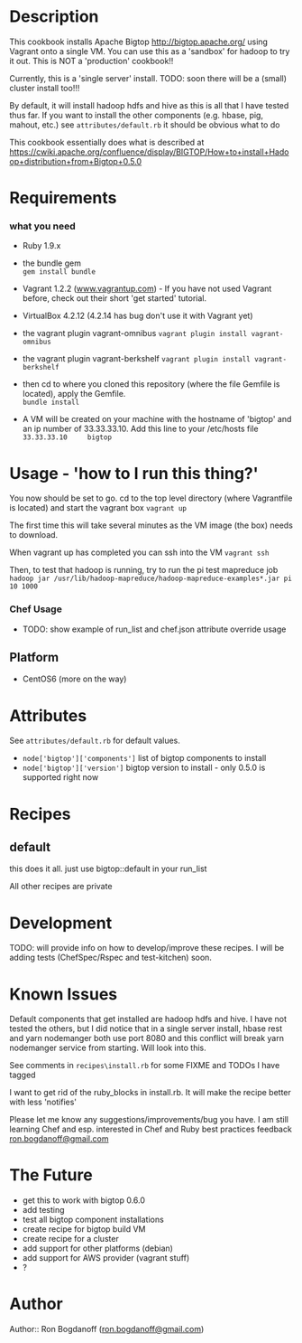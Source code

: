 Description
===========

This cookbook installs Apache Bigtop http://bigtop.apache.org/
using Vagrant onto a single VM.  You can use this as a 'sandbox'
for hadoop to try it out.  This is NOT a 'production' cookbook!!

Currently, this is a 'single server' install.  TODO: soon there will be a (small) cluster install too!!! 

By default, it will install hadoop hdfs and hive as this is all that I have
tested thus far.  If you want to install the other components (e.g. hbase, pig, mahout, etc.)
see `attributes/default.rb` it should be obvious what to do

This cookbook essentially does what is described at https://cwiki.apache.org/confluence/display/BIGTOP/How+to+install+Hadoop+distribution+from+Bigtop+0.5.0 

Requirements
============

### what you need

* Ruby 1.9.x 
* the bundle gem  
  `gem install bundle`
* Vagrant 1.2.2 (www.vagrantup.com) - If you have not used Vagrant before, check out their short 'get started' tutorial.
* VirtualBox 4.2.12 (4.2.14 has bug don't use it with Vagrant yet)
* the vagrant plugin vagrant-omnibus
  `vagrant plugin install vagrant-omnibus`
* the vagrant plugin vagrant-berkshelf
  `vagrant plugin install vagrant-berkshelf`

* then cd to where you cloned this repository (where the file Gemfile is located), apply the Gemfile.  
  `bundle install`
  
* A VM will be created on your machine with the hostname of 'bigtop' and an ip number of 33.33.33.10.  Add this line to your /etc/hosts file
  `33.33.33.10     bigtop`  
  
# Usage - 'how to I run this thing?'
You now should be set to go.  cd to the top level directory (where Vagrantfile is located) and start the vagrant box
  `vagrant up`
  
The first time this will take several minutes as the VM image (the box) needs to download.

When vagrant up has completed  you can ssh into the VM
  `vagrant ssh`
  
Then, to test that hadoop is running, try to run the pi test mapreduce job
  `hadoop jar /usr/lib/hadoop-mapreduce/hadoop-mapreduce-examples*.jar pi 10 1000`
  
### Chef Usage
* TODO: show example of run_list and chef.json attribute override usage

## Platform
* CentOS6  (more on the way)

# Attributes

See `attributes/default.rb` for default values.

* `node['bigtop']['components']`  list of bigtop components to install
* `node['bigtop']['version']` bigtop version to install - only 0.5.0 is supported right now

# Recipes

## default
this does it all. just use bigtop::default in your run_list 

All other recipes are private

Development
===========
TODO: will provide info on how to develop/improve these recipes.  I will be adding tests 
(ChefSpec/Rspec and test-kitchen) soon.

Known Issues
============
Default components that get installed are hadoop hdfs and hive.  I have not tested the others, but
I did notice that in a single server install, hbase rest and yarn nodemanger both use port 8080 and this
conflict will break yarn nodemanger service from starting.  Will look into this.

See comments in `recipes\install.rb` for some FIXME and TODOs I have tagged

I want to get rid of the ruby_blocks in install.rb.  It will make the recipe better with less 'notifies'

Please let me know any suggestions/improvements/bug you have.  I am still learning Chef and esp. interested
in Chef and Ruby best practices feedback ron.bogdanoff@gmail.com

The Future
==========

* get this to work with bigtop 0.6.0
* add testing
* test all bigtop component installations
* create recipe for bigtop build VM
* create recipe for a cluster
* add support for other platforms (debian)
* add support for AWS provider (vagrant stuff)
* ?


# Author

Author:: Ron Bogdanoff (ron.bogdanoff@gmail.com)
